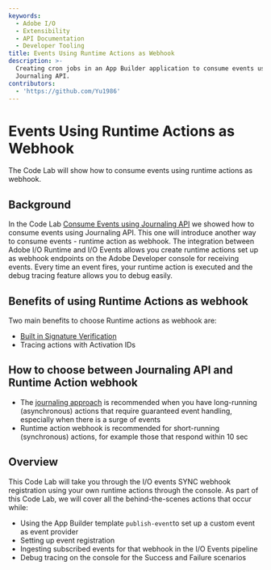 ```yaml
---
keywords:
  - Adobe I/O
  - Extensibility
  - API Documentation
  - Developer Tooling
title: Events Using Runtime Actions as Webhook
description: >-
  Creating cron jobs in an App Builder application to consume events using
  Journaling API.
contributors:
  - 'https://github.com/Yu1986'
---
```


# Events Using Runtime Actions as Webhook

The Code Lab will show how to consume events using runtime actions as webhook. 

## Background

In the Code Lab [Consume Events using Journaling API](../journaling-events/index.md) we showed how to consume events using Journaling API. This one will introduce another way to consume events - runtime action as webhook. The integration between Adobe I/O Runtime and I/O Events allows you create runtime actions set up as webhook endpoints on the Adobe Developer console for receiving events. Every time an event fires, your runtime action is executed and the debug tracing feature allows you to debug easily.  

## Benefits of using Runtime Actions as webhook

Two main benefits to choose Runtime actions as webhook are: 

- [Built in Signature Verification](https://developer.adobe.com/events/docs/guides/sdk/sdk-signature-verification)
- Tracing actions with Activation IDs 

## How to choose between Journaling API and Runtime Action webhook

- The [journaling approach](../journaling-events/index.md) is recommended when you have long-running (asynchronous) actions that require guaranteed event handling, especially when there is a surge of events 
- Runtime action webhook is recommended for short-running (synchronous) actions, for example those that respond within 10 sec

## Overview

This Code Lab will take you through the I/O events SYNC webhook registration using your own runtime actions through the console.
As part of this Code Lab, we will cover all the behind-the-scenes actions that occur while: 

- Using the App Builder template `publish-event`to set up a custom event as event provider
- Setting up event registration 
- Ingesting subscribed events for that webhook in the I/O Events pipeline
- Debug tracing on the console for the Success and Failure scenarios
